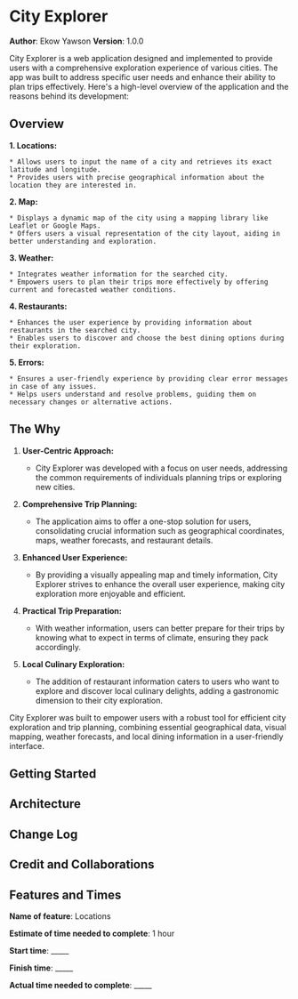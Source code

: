 # City Explorer

**Author**: Ekow Yawson
**Version**: 1.0.0

City Explorer is a web application designed and implemented to provide users with a comprehensive exploration experience of various cities.
The app was built to address specific user needs and enhance their ability to plan trips effectively.
Here's a high-level overview of the application and the reasons behind its development:

## Overview

**1. Locations:**

    * Allows users to input the name of a city and retrieves its exact latitude and longitude.
    * Provides users with precise geographical information about the location they are interested in.

**2. Map:**

    * Displays a dynamic map of the city using a mapping library like Leaflet or Google Maps.
    * Offers users a visual representation of the city layout, aiding in better understanding and exploration.

**3. Weather:**

    * Integrates weather information for the searched city.
    * Empowers users to plan their trips more effectively by offering current and forecasted weather conditions.

**4. Restaurants:**

    * Enhances the user experience by providing information about restaurants in the searched city.
    * Enables users to discover and choose the best dining options during their exploration.

**5. Errors:**

    * Ensures a user-friendly experience by providing clear error messages in case of any issues.
    * Helps users understand and resolve problems, guiding them on necessary changes or alternative actions.

## The Why

1. **User-Centric Approach:**
   - City Explorer was developed with a focus on user needs, addressing the common requirements of individuals planning trips or exploring new cities.

2. **Comprehensive Trip Planning:**
   - The application aims to offer a one-stop solution for users, consolidating crucial information such as geographical coordinates, maps, weather forecasts, and restaurant details.

3. **Enhanced User Experience:**
   - By providing a visually appealing map and timely information, City Explorer strives to enhance the overall user experience, making city exploration more enjoyable and efficient.

4. **Practical Trip Preparation:**
   - With weather information, users can better prepare for their trips by knowing what to expect in terms of climate, ensuring they pack accordingly.

5. **Local Culinary Exploration:**
   - The addition of restaurant information caters to users who want to explore and discover local culinary delights, adding a gastronomic dimension to their city exploration.

City Explorer was built to empower users with a robust tool for efficient city exploration and trip planning, combining essential geographical data, visual mapping, weather forecasts, and local dining information in a user-friendly interface.

## Getting Started
<!-- What are the steps that a user must take in order to build this app on their own machine and get it running? -->

## Architecture
<!-- Provide a detailed description of the application design. What technologies (languages, libraries, etc) you're using, and any other relevant design information. -->

## Change Log
<!-- Use this area to document the iterative changes made to your application as each feature is successfully implemented. Use time stamps. Here's an example:

01-01-2001 4:59pm - Application now has a fully-functional express server, with a GET route for the location resource. -->

## Credit and Collaborations
<!-- Give credit (and a link) to other people or resources that helped you build this application. -->

## Features and Times

**Name of feature**: Locations

**Estimate of time needed to complete**: 1 hour

**Start time**: _____

**Finish time**: _____

**Actual time needed to complete**: _____
